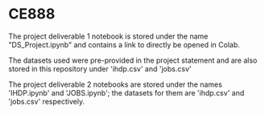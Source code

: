 # CE888
The project deliverable 1 notebook is stored under the name "DS_Project.ipynb" and contains a link to directly be opened in Colab.

The datasets used were pre-provided in the project statement and are also stored in this repository under 'ihdp.csv' and 'jobs.csv'

The project deliverable 2 notebooks are stored under the names 'IHDP.ipynb' and 'JOBS.ipynb'; the datasets for them are 'ihdp.csv' and 'jobs.csv' respectively.
